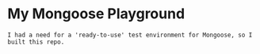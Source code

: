 # My Mongoose Playground
```
I had a need for a 'ready-to-use' test environment for Mongoose, so I built this repo.
```